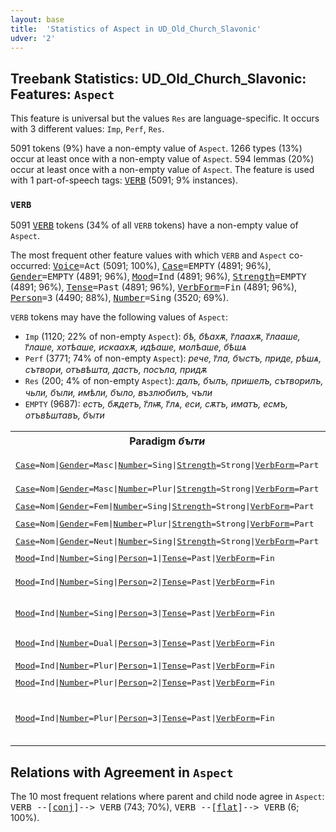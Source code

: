 ```yaml
---
layout: base
title:  'Statistics of Aspect in UD_Old_Church_Slavonic'
udver: '2'
---
```


## Treebank Statistics: UD_Old_Church_Slavonic: Features: `Aspect`

This feature is universal but the values `Res` are language-specific.
It occurs with 3 different values: `Imp`, `Perf`, `Res`.

5091 tokens (9%) have a non-empty value of `Aspect`.
1266 types (13%) occur at least once with a non-empty value of `Aspect`.
594 lemmas (20%) occur at least once with a non-empty value of `Aspect`.
The feature is used with 1 part-of-speech tags: <tt><a href="cu-pos-VERB.html">VERB</a></tt> (5091; 9% instances).

### `VERB`

5091 <tt><a href="cu-pos-VERB.html">VERB</a></tt> tokens (34% of all `VERB` tokens) have a non-empty value of `Aspect`.

The most frequent other feature values with which `VERB` and `Aspect` co-occurred: <tt><a href="cu-feat-Voice.html">Voice</a></tt><tt>=Act</tt> (5091; 100%), <tt><a href="cu-feat-Case.html">Case</a></tt><tt>=EMPTY</tt> (4891; 96%), <tt><a href="cu-feat-Gender.html">Gender</a></tt><tt>=EMPTY</tt> (4891; 96%), <tt><a href="cu-feat-Mood.html">Mood</a></tt><tt>=Ind</tt> (4891; 96%), <tt><a href="cu-feat-Strength.html">Strength</a></tt><tt>=EMPTY</tt> (4891; 96%), <tt><a href="cu-feat-Tense.html">Tense</a></tt><tt>=Past</tt> (4891; 96%), <tt><a href="cu-feat-VerbForm.html">VerbForm</a></tt><tt>=Fin</tt> (4891; 96%), <tt><a href="cu-feat-Person.html">Person</a></tt><tt>=3</tt> (4490; 88%), <tt><a href="cu-feat-Number.html">Number</a></tt><tt>=Sing</tt> (3520; 69%).

`VERB` tokens may have the following values of `Aspect`:

* `Imp` (1120; 22% of non-empty `Aspect`): <em>бѣ, бѣахѫ, г҃лаахѫ, г҃лааше, г҃лаше, хотѣаше, искаахѫ, идѣаше, молѣаше, бѣшѧ</em>
* `Perf` (3771; 74% of non-empty `Aspect`): <em>рече, г҃ла, бꙑстъ, приде, рѣшѧ, сътвори, отъвѣшта, дастъ, посъла, придѫ</em>
* `Res` (200; 4% of non-empty `Aspect`): <em>далъ, бꙑлъ, пришелъ, сътворилъ, чьли, бꙑли, имѣли, бꙑло, възлюбилъ, чъли</em>
* `EMPTY` (9687): <em>естъ, бѫдетъ, г҃лѭ, г҃лѧ, еси, сѫтъ, иматъ, есмъ, отъвѣштавъ, бꙑти</em>

<table>
  <tr><th>Paradigm <i>бꙑти</i></th><th><tt>Imp</tt></th><th><tt>Perf</tt></th><th><tt>Res</tt></th></tr>
  <tr><td><tt><tt><a href="cu-feat-Case.html">Case</a></tt><tt>=Nom</tt>|<tt><a href="cu-feat-Gender.html">Gender</a></tt><tt>=Masc</tt>|<tt><a href="cu-feat-Number.html">Number</a></tt><tt>=Sing</tt>|<tt><a href="cu-feat-Strength.html">Strength</a></tt><tt>=Strong</tt>|<tt><a href="cu-feat-VerbForm.html">VerbForm</a></tt><tt>=Part</tt></tt></td><td></td><td></td><td><em>бꙑлъ, бъилъ</em></td></tr>
  <tr><td><tt><tt><a href="cu-feat-Case.html">Case</a></tt><tt>=Nom</tt>|<tt><a href="cu-feat-Gender.html">Gender</a></tt><tt>=Masc</tt>|<tt><a href="cu-feat-Number.html">Number</a></tt><tt>=Plur</tt>|<tt><a href="cu-feat-Strength.html">Strength</a></tt><tt>=Strong</tt>|<tt><a href="cu-feat-VerbForm.html">VerbForm</a></tt><tt>=Part</tt></tt></td><td></td><td></td><td><em>бꙑли</em></td></tr>
  <tr><td><tt><tt><a href="cu-feat-Case.html">Case</a></tt><tt>=Nom</tt>|<tt><a href="cu-feat-Gender.html">Gender</a></tt><tt>=Fem</tt>|<tt><a href="cu-feat-Number.html">Number</a></tt><tt>=Sing</tt>|<tt><a href="cu-feat-Strength.html">Strength</a></tt><tt>=Strong</tt>|<tt><a href="cu-feat-VerbForm.html">VerbForm</a></tt><tt>=Part</tt></tt></td><td></td><td></td><td><em>бꙑла</em></td></tr>
  <tr><td><tt><tt><a href="cu-feat-Case.html">Case</a></tt><tt>=Nom</tt>|<tt><a href="cu-feat-Gender.html">Gender</a></tt><tt>=Fem</tt>|<tt><a href="cu-feat-Number.html">Number</a></tt><tt>=Plur</tt>|<tt><a href="cu-feat-Strength.html">Strength</a></tt><tt>=Strong</tt>|<tt><a href="cu-feat-VerbForm.html">VerbForm</a></tt><tt>=Part</tt></tt></td><td></td><td></td><td><em>бꙑлꙑ</em></td></tr>
  <tr><td><tt><tt><a href="cu-feat-Case.html">Case</a></tt><tt>=Nom</tt>|<tt><a href="cu-feat-Gender.html">Gender</a></tt><tt>=Neut</tt>|<tt><a href="cu-feat-Number.html">Number</a></tt><tt>=Sing</tt>|<tt><a href="cu-feat-Strength.html">Strength</a></tt><tt>=Strong</tt>|<tt><a href="cu-feat-VerbForm.html">VerbForm</a></tt><tt>=Part</tt></tt></td><td></td><td></td><td><em>бꙑло</em></td></tr>
  <tr><td><tt><tt><a href="cu-feat-Mood.html">Mood</a></tt><tt>=Ind</tt>|<tt><a href="cu-feat-Number.html">Number</a></tt><tt>=Sing</tt>|<tt><a href="cu-feat-Person.html">Person</a></tt><tt>=1</tt>|<tt><a href="cu-feat-Tense.html">Tense</a></tt><tt>=Past</tt>|<tt><a href="cu-feat-VerbForm.html">VerbForm</a></tt><tt>=Fin</tt></tt></td><td><em>бѣхъ</em></td><td></td><td></td></tr>
  <tr><td><tt><tt><a href="cu-feat-Mood.html">Mood</a></tt><tt>=Ind</tt>|<tt><a href="cu-feat-Number.html">Number</a></tt><tt>=Sing</tt>|<tt><a href="cu-feat-Person.html">Person</a></tt><tt>=2</tt>|<tt><a href="cu-feat-Tense.html">Tense</a></tt><tt>=Past</tt>|<tt><a href="cu-feat-VerbForm.html">VerbForm</a></tt><tt>=Fin</tt></tt></td><td><em>бѣ</em></td><td><em>бꙑстъ, бꙑст</em></td><td></td></tr>
  <tr><td><tt><tt><a href="cu-feat-Mood.html">Mood</a></tt><tt>=Ind</tt>|<tt><a href="cu-feat-Number.html">Number</a></tt><tt>=Sing</tt>|<tt><a href="cu-feat-Person.html">Person</a></tt><tt>=3</tt>|<tt><a href="cu-feat-Tense.html">Tense</a></tt><tt>=Past</tt>|<tt><a href="cu-feat-VerbForm.html">VerbForm</a></tt><tt>=Fin</tt></tt></td><td><em>бѣ, бѣаше</em></td><td><em>бꙑстъ, бꙑⷭ҇</em></td><td></td></tr>
  <tr><td><tt><tt><a href="cu-feat-Mood.html">Mood</a></tt><tt>=Ind</tt>|<tt><a href="cu-feat-Number.html">Number</a></tt><tt>=Dual</tt>|<tt><a href="cu-feat-Person.html">Person</a></tt><tt>=3</tt>|<tt><a href="cu-feat-Tense.html">Tense</a></tt><tt>=Past</tt>|<tt><a href="cu-feat-VerbForm.html">VerbForm</a></tt><tt>=Fin</tt></tt></td><td><em>бѣашете, бѣсте</em></td><td><em>бꙑсте</em></td><td></td></tr>
  <tr><td><tt><tt><a href="cu-feat-Mood.html">Mood</a></tt><tt>=Ind</tt>|<tt><a href="cu-feat-Number.html">Number</a></tt><tt>=Plur</tt>|<tt><a href="cu-feat-Person.html">Person</a></tt><tt>=1</tt>|<tt><a href="cu-feat-Tense.html">Tense</a></tt><tt>=Past</tt>|<tt><a href="cu-feat-VerbForm.html">VerbForm</a></tt><tt>=Fin</tt></tt></td><td><em>бѣхомъ</em></td><td></td><td></td></tr>
  <tr><td><tt><tt><a href="cu-feat-Mood.html">Mood</a></tt><tt>=Ind</tt>|<tt><a href="cu-feat-Number.html">Number</a></tt><tt>=Plur</tt>|<tt><a href="cu-feat-Person.html">Person</a></tt><tt>=2</tt>|<tt><a href="cu-feat-Tense.html">Tense</a></tt><tt>=Past</tt>|<tt><a href="cu-feat-VerbForm.html">VerbForm</a></tt><tt>=Fin</tt></tt></td><td></td><td><em>бꙑсте</em></td><td></td></tr>
  <tr><td><tt><tt><a href="cu-feat-Mood.html">Mood</a></tt><tt>=Ind</tt>|<tt><a href="cu-feat-Number.html">Number</a></tt><tt>=Plur</tt>|<tt><a href="cu-feat-Person.html">Person</a></tt><tt>=3</tt>|<tt><a href="cu-feat-Tense.html">Tense</a></tt><tt>=Past</tt>|<tt><a href="cu-feat-VerbForm.html">VerbForm</a></tt><tt>=Fin</tt></tt></td><td><em>бѣахѫ, бѣшѧ, бѣхѫ, бѣа҅хѫ</em></td><td><em>бꙑшѧ</em></td><td></td></tr>
</table>

## Relations with Agreement in `Aspect`

The 10 most frequent relations where parent and child node agree in `Aspect`:
<tt>VERB --[<tt><a href="cu-dep-conj.html">conj</a></tt>]--> VERB</tt> (743; 70%),
<tt>VERB --[<tt><a href="cu-dep-flat.html">flat</a></tt>]--> VERB</tt> (6; 100%).

